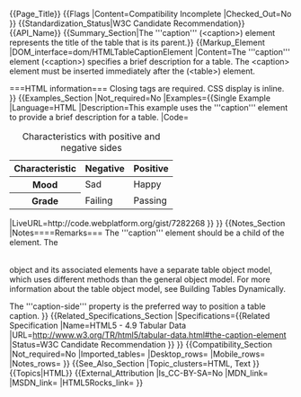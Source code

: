 {{Page_Title}}
{{Flags
|Content=Compatibility Incomplete
|Checked_Out=No
}}
{{Standardization_Status|W3C Candidate Recommendation}}
{{API_Name}}
{{Summary_Section|The '''caption''' (&lt;caption&gt;) element represents the title of the table that is its parent.}}
{{Markup_Element
|DOM_interface=dom/HTMLTableCaptionElement
|Content=The '''caption''' element (&lt;caption&gt;) specifies a brief description for a table.
The &lt;caption&gt; element must be inserted immediately after the (&lt;table&gt;) element.

===HTML information===
Closing tags are required. CSS display is inline.
}}
{{Examples_Section
|Not_required=No
|Examples={{Single Example
|Language=HTML
|Description=This example uses the '''caption''' element to provide a brief description for a table.
|Code=<nowiki>
<table>
 <caption>Characteristics with positive and negative sides</caption>
 <thead>
  <tr>
   <th> Characteristic
   <th> Negative
   <th> Positive
 <tbody>
  <tr>
   <th> Mood
   <td> Sad
   <td> Happy
  <tr>
   <th> Grade
   <td> Failing
   <td> Passing
</table>
</nowiki>
|LiveURL=http://code.webplatform.org/gist/7282268
}}
}}
{{Notes_Section
|Notes====Remarks===
The '''caption''' element should be a child of the <nowiki><table> element.
The <table> object and its associated elements have a separate table object model, which uses different methods than the general object model.  For more information about the table object model, see Building Tables Dynamically.</nowiki>

The '''caption-side''' property is the preferred way to position a table caption.
}}
{{Related_Specifications_Section
|Specifications={{Related Specification
|Name=HTML5 - 4.9 Tabular Data
|URL=http://www.w3.org/TR/html5/tabular-data.html#the-caption-element
|Status=W3C Candidate Recommendation
}}
}}
{{Compatibility_Section
|Not_required=No
|Imported_tables=
|Desktop_rows=
|Mobile_rows=
|Notes_rows=
}}
{{See_Also_Section
|Topic_clusters=HTML, Text
}}
{{Topics|HTML}}
{{External_Attribution
|Is_CC-BY-SA=No
|MDN_link=
|MSDN_link=
|HTML5Rocks_link=
}}